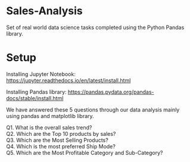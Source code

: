 # Sales-Analysis

Set of real world data science tasks completed using the Python Pandas library.

# Setup

Installing Jupyter Notebook: https://jupyter.readthedocs.io/en/latest/install.html 

Installing Pandas library: https://pandas.pydata.org/pandas-docs/stable/install.html

We have answered these 5 questions through our data analysis mainly using pandas and matplotlib library.

Q1. What is the overall sales trend? <br>
Q2. Which are the Top 10 products by sales?<br>
Q3. Which are the Most Selling Products?<br>
Q4. Which is the most preferred Ship Mode?<br>
Q5. Which are the Most Profitable Category and Sub-Category?
